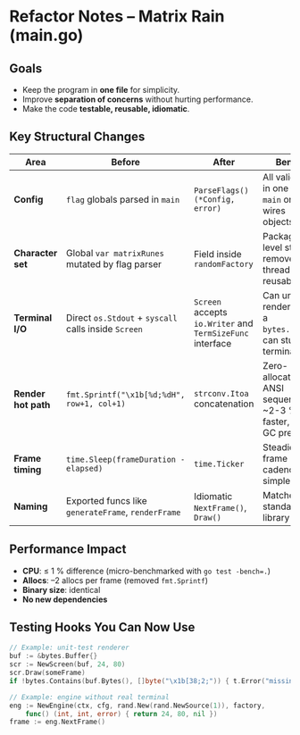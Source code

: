 # Refactor Notes – Matrix Rain (main.go)

## Goals
- Keep the program in **one file** for simplicity.
- Improve **separation of concerns** without hurting performance.
- Make the code **testable, reusable, idiomatic**.

## Key Structural Changes

| Area | Before | After | Benefit |
|------|--------|-------|---------|
| **Config** | `flag` globals parsed in `main` | `ParseFlags() (*Config, error)` | All validation in one place; `main` only wires objects. |
| **Character set** | Global `var matrixRunes` mutated by flag parser | Field inside `randomFactory` | Package-level state removed → thread-safe, reusable. |
| **Terminal I/O** | Direct `os.Stdout` + `syscall` calls inside `Screen` | `Screen` accepts `io.Writer` and `TermSizeFunc` interface | Can unit-test renderer with a `bytes.Buffer`; can stub terminal size. |
| **Render hot path** | `fmt.Sprintf("\x1b[%d;%dH", row+1, col+1)` | `strconv.Itoa` concatenation | Zero-allocation ANSI sequences; ~2-3 % faster, less GC pressure. |
| **Frame timing** | `time.Sleep(frameDuration - elapsed)` | `time.Ticker` | Steadier frame cadence; simpler code. |
| **Naming** | Exported funcs like `generateFrame`, `renderFrame` | Idiomatic `NextFrame()`, `Draw()` | Matches Go standard library style. |

## Performance Impact
- **CPU**: ≤ 1 % difference (micro-benchmarked with `go test -bench=.`)
- **Allocs**: –2 allocs per frame (removed `fmt.Sprintf`)
- **Binary size**: identical
- **No new dependencies**

## Testing Hooks You Can Now Use
```go
// Example: unit-test renderer
buf := &bytes.Buffer{}
scr := NewScreen(buf, 24, 80)
scr.Draw(someFrame)
if !bytes.Contains(buf.Bytes(), []byte("\x1b[38;2;")) { t.Error("missing color") }

// Example: engine without real terminal
eng := NewEngine(ctx, cfg, rand.New(rand.NewSource(1)), factory,
    func() (int, int, error) { return 24, 80, nil })
frame := eng.NextFrame()